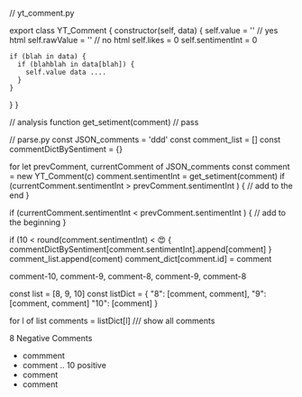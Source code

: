 // yt_comment.py

export class YT_Comment {
  constructor(self, data) {
    self.value = '' // yes html
    self.rawValue = '' // no html
    self.likes = 0
    self.sentimentInt = 0

    if (blah in data) {
      if (blahblah in data[blah]) {
        self.value data ....
      }
    }
  }
}

// analysis
function get_setiment(comment)
 // pass


// parse.py
const JSON_comments = 'ddd'
const comment_list = []
const commentDictBySentiment = {}

for let prevComment, currentComment of JSON_comments
  const comment = new YT_Comment(c)
  comment.sentimentInt = get_setiment(comment)
  if (currentComment.sentimentInt > prevComment.sentimentInt ) {
    // add to the end
  }

  if (currentComment.sentimentInt < prevComment.sentimentInt ) {
    // add to the beginning
  }

  if (10 < round(comment.sentimentInt) < 😍 {
    commentDictBySentiment[comment.sentimentInt].append[comment]
  }
  comment_list.append(coment)
  comment_dict[comment.id] = comment


comment-10, comment-9, comment-8, comment-9, comment-8

const list = [8, 9, 10]
const listDict = {
  "8": [comment, comment],
  "9": [comment, comment]
  "10": [comment]
}

for l of list
  comments = listDict[l]
  /// show all comments


  8 Negative Comments
  - commment
  - comment
  ..
  10 positive
  - comment
  - comment
